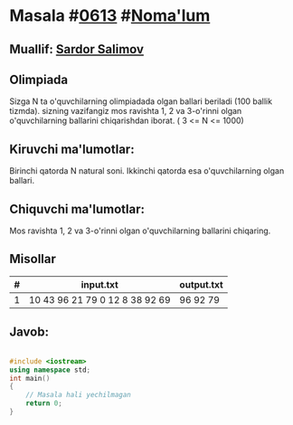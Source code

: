 
<h1>Masala #<a href="https://robocontest.uz/tasks/0613">0613</a> #<a href="https://robocontest.uz/tasks?category=1">Noma'lum</a></h1>
<h2> Muallif: <a href="https://robocontest.uz/profile/ds_forrest">Sardor Salimov</a></h2>
<h2>Olimpiada</h2>
<p>Sizga N ta o'quvchilarning olimpiadada olgan ballari beriladi (100 ballik tizmda). sizning vazifangiz mos ravishta 1, 2 va 3-o'rinni olgan o'quvchilarning ballarini chiqarishdan iborat. ( 3 <= N <= 1000)</p>
<h2>Kiruvchi ma'lumotlar:</h2>
<p>Birinchi qatorda N natural soni. Ikkinchi qatorda esa o'quvchilarning olgan ballari.</p>
<h2>Chiquvchi ma'lumotlar:</h2>
<p>Mos ravishta 1, 2 va 3-o'rinni olgan o'quvchilarning ballarini chiqaring.</p>
<h2>Misollar</h2>
<table>
    <thead>
        <tr>
            <th>#</th>
            <th>input.txt</th>
            <th>output.txt</th>
        </tr>
    </thead>
    <tbody>
            <tr>
                <td>1</td>
                <td>10
43 96 21 79 0 12 8 38 92 69</td>
                <td>96 92 79</td>
            </tr>
    </tbody>
    </table>
    
<h2>Javob:</h2>

######
```cpp
#include <iostream>
using namespace std;
int main()
{
    // Masala hali yechilmagan
    return 0;
}
```
